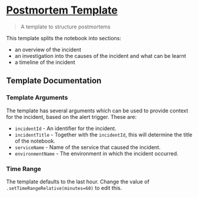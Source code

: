 # [Postmortem Template](./template.jsonnet)

> A template to structure postmortems

This template splits the notebook into sections:

- an overview of the incident
- an investigation into the causes of the incident and what can be learnt
- a timeline of the incident

## Template Documentation

### Template Arguments

The template has several arguments which can be used to provide context for the
incident, based on the alert trigger. These are:

- `incidentId` - An identifier for the incident.
- `incidentTitle` - Together with the `incidentId`, this will determine the
  title of the notebook.
- `serviceName` - Name of the service that caused the incident.
- `environmentName` - The environment in which the incident occurred.

### Time Range

The template defaults to the last hour. Change the value of
`.setTimeRangeRelative(minutes=60)` to edit this.
